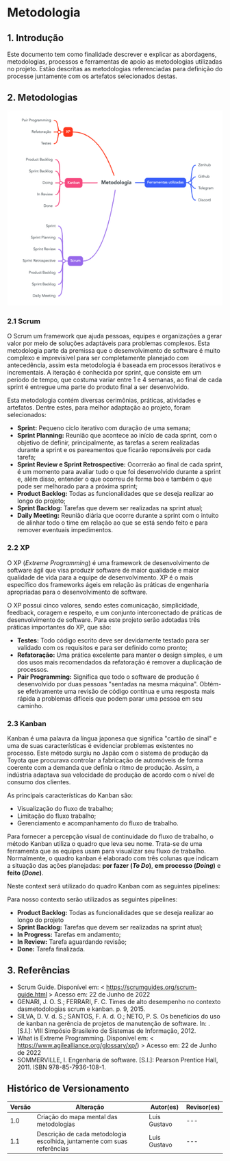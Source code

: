 # Metodologia

## 1. Introdução

Este documento tem como finalidade descrever e explicar as abordagens, metodologias, processos e ferramentas de apoio as metodologias utilizadas no projeto. Estão descritas as metodologias referenciadas para definição do processe juntamente com os artefatos selecionados destas.

## 2. Metodologias

![alt text](../../../assets/metodologia/metodologia.png)

### 2.1 Scrum

O Scrum um framework que ajuda pessoas, equipes e organizações a gerar valor por meio de soluções adaptáveis ​​para problemas complexos. Esta metodologia parte da premissa que o desenvolvimento de software é muito complexo e imprevisível para ser completamente planejado com antecedência, assim esta metodologia é baseada em processos iterativos e incrementais. A iteração é conhecida por sprint, que consiste em um período de tempo, que costuma variar entre 1 e 4 semanas, ao final de cada sprint é entregue uma parte do produto final a ser desenvolvido.

Esta metodologia contém diversas cerimônias, práticas, atividades e artefatos. Dentre estes, para melhor adaptação ao projeto, foram selecionados:

* **Sprint:** Pequeno ciclo iterativo com duração de uma semana;
* **Sprint Planning:** Reunião que acontece ao início de cada sprint, com o objetivo de definir, principalmente, as tarefas a serem realizadas durante a sprint e os pareamentos que ficarão reponsáveis por cada tarefa;
* **Sprint Review e Sprint Retrospective:** Ocorrerão ao final de cada sprint, é um momento para avaliar tudo o que foi desenvolvido durante a sprint e, além disso, entender o que ocorreu de forma boa e também o que pode ser melhorado para a próxima sprint;
* **Product Backlog:** Todas as funcionalidades que se deseja realizar ao longo do projeto;
* **Sprint Backlog:** Tarefas que devem ser realizadas na sprint atual;
* **Daily Meeting:** Reunião diária que ocorre durante a sprint com o intuito de alinhar todo o time em relação ao que se está sendo feito e para remover eventuais impedimentos.

### 2.2 XP

O XP (_Extreme Programming_) é uma framework de desenvolvimento de software ágil que visa produzir software de maior qualidade e maior qualidade de vida para a equipe de desenvolvimento. XP é o mais específico dos frameworks ágeis em relação às práticas de engenharia apropriadas para o desenvolvimento de software. 

O XP possui cinco valores, sendo estes comunicação, simplicidade, feedback, coragem e respeito, e um conjunto interconectado de práticas de desenvolvimento de software. Para este projeto serão adotadas três práticas importantes do XP, que são:

* **Testes:** Todo código escrito deve ser devidamente testado para ser validado com os requisitos e para ser definido como pronto;
* **Refatoração:** Uma prática excelente para manter o design simples, e um dos usos mais recomendados da refatoração é remover a duplicação de processos.
* **Pair Programming:** Significa que todo o software de produção é desenvolvido por duas pessoas "sentadas na mesma máquina". Obtém-se efetivamente uma revisão de código contínua e uma resposta mais rápida a problemas difíceis que podem parar uma pessoa em seu caminho.

### 2.3 Kanban

Kanban é uma palavra da língua japonesa que significa "cartão de sinal" e uma de suas características é evidenciar problemas existentes no processo. Este método surgiu no Japão com o sistema de produção da Toyota que procurava controlar a fabricação de automóveis de forma coerente com a demanda que definia o ritmo de produção. Assim, a indústria adaptava sua velocidade de produção de acordo com o nível de consumo dos clientes.

As principais características do Kanban são: 

* Visualização do fluxo de trabalho;
* Limitação do fluxo trabalho;
* Gerenciamento e acompanhamento do fluxo de trabalho.

Para fornecer a percepção visual de continuidade do fluxo de trabalho, o método Kanban utiliza o quadro que leva seu nome. Trata-se de uma ferramenta que as equipes usam para visualizar seu fluxo de trabalho. Normalmente, o quadro kanban é elaborado com três colunas que indicam a situação das ações planejadas: **por fazer (_To Do_)**, **em processo (_Doing_)** e **feito (_Done_)**.

Neste context será utilizado do quadro Kanban com as seguintes pipelines:

Para nosso contexto serão utilizados as seguintes pipelines:

* **Product Backlog:** Todas as funcionalidades que se deseja realizar ao longo do projeto
* **Sprint Backlog:** Tarefas que devem ser realizadas na sprint atual;
* **In Progress:** Tarefas em andamento;
* **In Review:** Tarefa aguardando revisão;
* **Done:** Tarefa finalizada.

## 3. Referências

* Scrum Guide. Disponível em: < https://scrumguides.org/scrum-guide.html > Acesso em: 22 de Junho de 2022
* GENARI, J. O. S.; FERRARI, F. C. Times de alto desempenho no contexto dasmetodologias scrum e kanban. p. 9, 2015.
* SILVA, D. V. d. S.; SANTOS, F. A. d. O.; NETO, P. S. Os benefícios do uso de kanban na gerência de projetos de manutenção de software. In: . [S.l.]: VIII Simpósio Brasileiro de Sistemas de Informação, 2012.
* What is Extreme Programming. Disponível em: < https://www.agilealliance.org/glossary/xp/) > Acesso em: 22 de Junho de 2022
* SOMMERVILLE, I. Engenharia de software. [S.l.]: Pearson Prentice Hall, 2011. ISBN 978-85-7936-108-1.

## Histórico de Versionamento

 Versão |       Alteração       |    Autor(es)   |    Revisor(es)
  ---   |          ---          |       ---      |      ---
  1.0 |  Criação do mapa mental das metodologias |  Luis Gustavo | ---
  1.1 |  Descrição de cada metodologia escolhida, juntamente com suas referências |  Luis Gustavo | ---